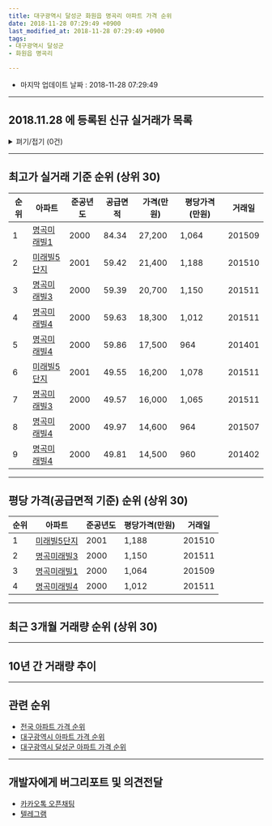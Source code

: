 ```yaml
---
title: 대구광역시 달성군 화원읍 명곡리 아파트 가격 순위
date: 2018-11-28 07:29:49 +0900
last_modified_at: 2018-11-28 07:29:49 +0900
tags:
- 대구광역시 달성군
- 화원읍 명곡리

---
```


* 마지막 업데이트 날짜 : 2018-11-28 07:29:49

---

## 2018.11.28 에 등록된 신규 실거래가 목록

<details>
<summary>펴기/접기 (0건)</summary>
<div markdown="1">

|아파트|준공년도|공급면적|가격(만원)|평당가격(만원)|거래일|
|---|---|---|---|---|---|
|없음||||||


</div>
</details>

---

## 최고가 실거래 기준 순위 (상위 30)


|순위|아파트|준공년도|공급면적|가격(만원)|평당가격(만원)|거래일|
|---|---|---|---|---|---|---|
|1|[명곡미래빌1](https://search.naver.com/search.naver?query=%EB%8C%80%EA%B5%AC%EA%B4%91%EC%97%AD%EC%8B%9C+%EB%8B%AC%EC%84%B1%EA%B5%B0+%ED%99%94%EC%9B%90%EC%9D%8D+%EB%AA%85%EA%B3%A1%EB%A6%AC+%EB%AA%85%EA%B3%A1%EB%AF%B8%EB%9E%98%EB%B9%8C1)|2000|84.34|27,200|1,064|201509|
|2|[미래빌5단지](https://search.naver.com/search.naver?query=%EB%8C%80%EA%B5%AC%EA%B4%91%EC%97%AD%EC%8B%9C+%EB%8B%AC%EC%84%B1%EA%B5%B0+%ED%99%94%EC%9B%90%EC%9D%8D+%EB%AA%85%EA%B3%A1%EB%A6%AC+%EB%AF%B8%EB%9E%98%EB%B9%8C5%EB%8B%A8%EC%A7%80)|2001|59.42|21,400|1,188|201510|
|3|[명곡미래빌3](https://search.naver.com/search.naver?query=%EB%8C%80%EA%B5%AC%EA%B4%91%EC%97%AD%EC%8B%9C+%EB%8B%AC%EC%84%B1%EA%B5%B0+%ED%99%94%EC%9B%90%EC%9D%8D+%EB%AA%85%EA%B3%A1%EB%A6%AC+%EB%AA%85%EA%B3%A1%EB%AF%B8%EB%9E%98%EB%B9%8C3)|2000|59.39|20,700|1,150|201511|
|4|[명곡미래빌4](https://search.naver.com/search.naver?query=%EB%8C%80%EA%B5%AC%EA%B4%91%EC%97%AD%EC%8B%9C+%EB%8B%AC%EC%84%B1%EA%B5%B0+%ED%99%94%EC%9B%90%EC%9D%8D+%EB%AA%85%EA%B3%A1%EB%A6%AC+%EB%AA%85%EA%B3%A1%EB%AF%B8%EB%9E%98%EB%B9%8C4)|2000|59.63|18,300|1,012|201511|
|5|[명곡미래빌4](https://search.naver.com/search.naver?query=%EB%8C%80%EA%B5%AC%EA%B4%91%EC%97%AD%EC%8B%9C+%EB%8B%AC%EC%84%B1%EA%B5%B0+%ED%99%94%EC%9B%90%EC%9D%8D+%EB%AA%85%EA%B3%A1%EB%A6%AC+%EB%AA%85%EA%B3%A1%EB%AF%B8%EB%9E%98%EB%B9%8C4)|2000|59.86|17,500|964|201401|
|6|[미래빌5단지](https://search.naver.com/search.naver?query=%EB%8C%80%EA%B5%AC%EA%B4%91%EC%97%AD%EC%8B%9C+%EB%8B%AC%EC%84%B1%EA%B5%B0+%ED%99%94%EC%9B%90%EC%9D%8D+%EB%AA%85%EA%B3%A1%EB%A6%AC+%EB%AF%B8%EB%9E%98%EB%B9%8C5%EB%8B%A8%EC%A7%80)|2001|49.55|16,200|1,078|201511|
|7|[명곡미래빌3](https://search.naver.com/search.naver?query=%EB%8C%80%EA%B5%AC%EA%B4%91%EC%97%AD%EC%8B%9C+%EB%8B%AC%EC%84%B1%EA%B5%B0+%ED%99%94%EC%9B%90%EC%9D%8D+%EB%AA%85%EA%B3%A1%EB%A6%AC+%EB%AA%85%EA%B3%A1%EB%AF%B8%EB%9E%98%EB%B9%8C3)|2000|49.57|16,000|1,065|201511|
|8|[명곡미래빌4](https://search.naver.com/search.naver?query=%EB%8C%80%EA%B5%AC%EA%B4%91%EC%97%AD%EC%8B%9C+%EB%8B%AC%EC%84%B1%EA%B5%B0+%ED%99%94%EC%9B%90%EC%9D%8D+%EB%AA%85%EA%B3%A1%EB%A6%AC+%EB%AA%85%EA%B3%A1%EB%AF%B8%EB%9E%98%EB%B9%8C4)|2000|49.97|14,600|964|201507|
|9|[명곡미래빌4](https://search.naver.com/search.naver?query=%EB%8C%80%EA%B5%AC%EA%B4%91%EC%97%AD%EC%8B%9C+%EB%8B%AC%EC%84%B1%EA%B5%B0+%ED%99%94%EC%9B%90%EC%9D%8D+%EB%AA%85%EA%B3%A1%EB%A6%AC+%EB%AA%85%EA%B3%A1%EB%AF%B8%EB%9E%98%EB%B9%8C4)|2000|49.81|14,500|960|201402|


---

## 평당 가격(공급면적 기준) 순위 (상위 30)


|순위|아파트|준공년도|평당가격(만원)|거래일|
|---|---|---|---|---|
|1|[미래빌5단지](https://search.naver.com/search.naver?query=%EB%8C%80%EA%B5%AC%EA%B4%91%EC%97%AD%EC%8B%9C+%EB%8B%AC%EC%84%B1%EA%B5%B0+%ED%99%94%EC%9B%90%EC%9D%8D+%EB%AA%85%EA%B3%A1%EB%A6%AC+%EB%AF%B8%EB%9E%98%EB%B9%8C5%EB%8B%A8%EC%A7%80)|2001|1,188|201510|
|2|[명곡미래빌3](https://search.naver.com/search.naver?query=%EB%8C%80%EA%B5%AC%EA%B4%91%EC%97%AD%EC%8B%9C+%EB%8B%AC%EC%84%B1%EA%B5%B0+%ED%99%94%EC%9B%90%EC%9D%8D+%EB%AA%85%EA%B3%A1%EB%A6%AC+%EB%AA%85%EA%B3%A1%EB%AF%B8%EB%9E%98%EB%B9%8C3)|2000|1,150|201511|
|3|[명곡미래빌1](https://search.naver.com/search.naver?query=%EB%8C%80%EA%B5%AC%EA%B4%91%EC%97%AD%EC%8B%9C+%EB%8B%AC%EC%84%B1%EA%B5%B0+%ED%99%94%EC%9B%90%EC%9D%8D+%EB%AA%85%EA%B3%A1%EB%A6%AC+%EB%AA%85%EA%B3%A1%EB%AF%B8%EB%9E%98%EB%B9%8C1)|2000|1,064|201509|
|4|[명곡미래빌4](https://search.naver.com/search.naver?query=%EB%8C%80%EA%B5%AC%EA%B4%91%EC%97%AD%EC%8B%9C+%EB%8B%AC%EC%84%B1%EA%B5%B0+%ED%99%94%EC%9B%90%EC%9D%8D+%EB%AA%85%EA%B3%A1%EB%A6%AC+%EB%AA%85%EA%B3%A1%EB%AF%B8%EB%9E%98%EB%B9%8C4)|2000|1,012|201511|


---

## 최근 3개월 거래량 순위 (상위 30)


<div style="width:100%;">
    <canvas id="deal_count_ranking" height="250"></canvas>
</div>


<script>
new Chart(document.getElementById("deal_count_ranking"), {
    type: 'horizontalBar',
    data: {
        labels: ['명곡미래빌1', '미래빌5단지', '명곡미래빌4', '명곡미래빌3'],
        datasets: [{
            label: '실거래 수',
            data: [14, 11, 10, 9],
            borderColor: "rgba(255, 0, 128, 1)",
            backgroundColor: "rgba(255, 0, 128, 0.5)",
            fill: false,
        }]
    },
    options: {
        responsive: true,
        title: {
            display: true,
            text: '최근 3개월 거래량 순위'
        },
        tooltips: {
            mode: 'index',
            intersect: false,
            callbacks: {
                title: function(tooltipItems, data) {
                    return "실거래 수:";
                },
                label: function(tooltipItem, data) {
                    return data.labels[tooltipItem.index] + ": " + tooltipItem.xLabel;
                }
            }
        },
        hover: {
            mode: 'nearest',
            intersect: true
        },
        scales: {
            xAxes: [{
                display: true,
                scaleLabel: {
                    display: true,
                    labelString: '실거래 수'
                },
                ticks: {
                    suggestedMin: 0,
                }
            }],
            yAxes: [{
                display: true,
                ticks: {
                    autoSkip: false,
                    callback: function(value, index, values) {
                        if (value.length > 15)
                            return value.substr(0, 13) + "...";
                        else
                            return value;
                    }
                },
                scaleLabel: {
                    display: false,
                }
            }]
        }
    }
});

</script>


---

## 10년 간 거래량 추이


<div style="width:100%;">
    <canvas id="deal_progress" height="250"></canvas>
</div>

<script>
new Chart(document.getElementById("deal_progress"), {
    type: 'line',
    data: {
        labels: ['200811','200812','200901','200902','200903','200904','200905','200906','200907','200908','200909','200910','200911','200912','201001','201002','201003','201004','201005','201006','201007','201008','201009','201010','201011','201012','201101','201102','201103','201104','201105','201106','201107','201108','201109','201110','201111','201112','201201','201202','201203','201204','201205','201206','201207','201208','201209','201210','201211','201212','201301','201302','201303','201304','201305','201306','201307','201308','201309','201310','201311','201312','201401','201402','201403','201404','201405','201406','201407','201408','201409','201410','201411','201412','201501','201502','201503','201504','201505','201506','201507','201508','201509','201510','201511','201512','201601','201602','201603','201604','201605','201606','201607','201608','201609','201610','201611','201612','201701','201702','201703','201704','201705','201706','201707','201708','201709','201710','201711','201712','201801','201802','201803','201804','201805','201806','201807','201808','201809','201810','201811'],
        datasets: [{
            label: '실거래 수',
            pointRadius: 1,
            data: [24, 18, 4, 27, 120, 39, 31, 21, 28, 25, 31, 28, 16, 30, 32, 17, 30, 22, 14, 15, 23, 24, 21, 36, 29, 19, 29, 31, 22, 23, 33, 16, 18, 22, 24, 20, 23, 8, 12, 29, 40, 17, 22, 17, 12, 12, 22, 33, 16, 15, 18, 18, 31, 33, 38, 24, 12, 13, 17, 22, 13, 13, 25, 18, 22, 6, 12, 9, 19, 16, 21, 21, 15, 11, 11, 19, 41, 28, 19, 24, 48, 24, 12, 15, 14, 8, 4, 4, 7, 5, 12, 10, 9, 7, 21, 26, 13, 10, 8, 14, 22, 32, 17, 16, 23, 28, 20, 26, 16, 10, 16, 8, 19, 18, 16, 24, 9, 17, 24, 17, 3],
            borderColor: "rgba(255, 201, 14, 1)",
            backgroundColor: "rgba(255, 201, 14, 0.5)",
            fill: true,
        }]
    },
    options: {
        responsive: true,
        title: {
            display: true,
            text: '10년간 거래량 추이'
        },
        tooltips: {
            mode: 'index',
            intersect: false,
        },
        hover: {
            mode: 'nearest',
            intersect: true
        },
        scales: {
            xAxes: [{
                display: true,
                scaleLabel: {
                    display: true,
                    labelString: '년/월'
                }
            }],
            yAxes: [{
                display: true,
                ticks: {
                    suggestedMin: 0,
                },
                scaleLabel: {
                    display: true,
                    labelString: '실거래 수'
                }
            }]
        }
    }
});

</script>


---

## 관련 순위

- [전국 아파트 가격 순위](https://inasie.github.io/apt-ranking/전국)
- [대구광역시 아파트 가격 순위](https://inasie.github.io/apt-ranking/대구광역시)
- [대구광역시 달성군 아파트 가격 순위](https://inasie.github.io/apt-ranking/대구광역시-달성군)


---

## 개발자에게 버그리포트 및 의견전달

- [카카오톡 오픈채팅](https://open.kakao.com/o/gLJUAP4)
- [텔레그램](https://t.me/inasie)

